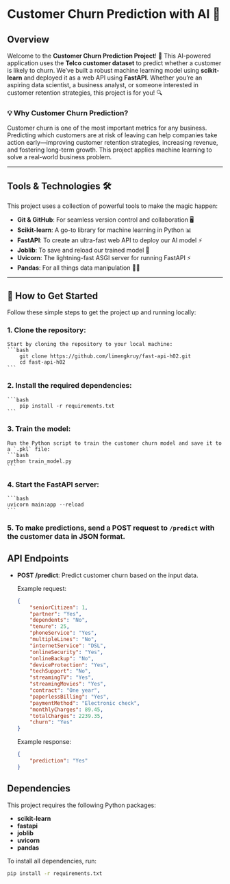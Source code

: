 # Customer Churn Prediction with AI 🚀

## Overview
Welcome to the **Customer Churn Prediction Project**! 🎯 This AI-powered application uses the **Telco customer dataset** to predict whether a customer is likely to churn. We’ve built a robust machine learning model using **scikit-learn** and deployed it as a web API using **FastAPI**. Whether you’re an aspiring data scientist, a business analyst, or someone interested in customer retention strategies, this project is for you! 🔍

### 💡 **Why Customer Churn Prediction?**
Customer churn is one of the most important metrics for any business. Predicting which customers are at risk of leaving can help companies take action early—improving customer retention strategies, increasing revenue, and fostering long-term growth. This project applies machine learning to solve a real-world business problem.

---

## Tools & Technologies 🛠️

This project uses a collection of powerful tools to make the magic happen:

- **Git & GitHub**: For seamless version control and collaboration 🖥️
- **Scikit-learn**: A go-to library for machine learning in Python 📊
- **FastAPI**: To create an ultra-fast web API to deploy our AI model ⚡
- **Joblib**: To save and reload our trained model 💾
- **Uvicorn**: The lightning-fast ASGI server for running FastAPI ⚡
- **Pandas**: For all things data manipulation 🧑‍💻

---

## 🚀 How to Get Started

Follow these simple steps to get the project up and running locally:

### 1. Clone the repository:
    Start by cloning the repository to your local machine:
    ```bash
        git clone https://github.com/limengkruy/fast-api-h02.git
        cd fast-api-h02
    ```

### 2. Install the required dependencies:
    ```bash
        pip install -r requirements.txt
    ```

### 3. Train the model:
    Run the Python script to train the customer churn model and save it to a `.pkl` file:
    ```bash
    python train_model.py
    ```

### 4. Start the FastAPI server:
    ```bash
    uvicorn main:app --reload
    ```

### 5. To make predictions, send a POST request to `/predict` with the customer data in JSON format.

## API Endpoints

- **POST /predict**: Predict customer churn based on the input data.

    Example request:
    ```json
    {
        "seniorCitizen": 1,
        "partner": "Yes",
        "dependents": "No",
        "tenure": 25,
        "phoneService": "Yes",
        "multipleLines": "No",
        "internetService": "DSL",
        "onlineSecurity": "Yes",
        "onlineBackup": "No",
        "deviceProtection": "Yes",
        "techSupport": "No",
        "streamingTV": "Yes",
        "streamingMovies": "Yes",
        "contract": "One year",
        "paperlessBilling": "Yes",
        "paymentMethod": "Electronic check",
        "monthlyCharges": 89.45,
        "totalCharges": 2239.35,
        "churn": "Yes"
    }
    ```

    Example response:
    ```json
    {
        "prediction": "Yes"
    }
    ```

## Dependencies

This project requires the following Python packages:

- **scikit-learn**
- **fastapi**
- **joblib**
- **uvicorn**
- **pandas**

To install all dependencies, run:

```bash
pip install -r requirements.txt